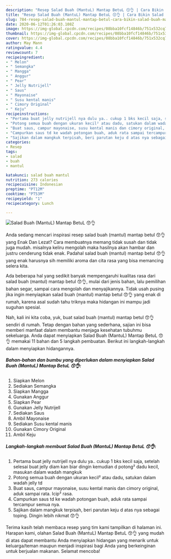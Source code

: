 ```yaml
---
description: "Resep Salad Buah (MantuL) Mantap BetuL 😙👌 | Cara Bikin Salad Buah (MantuL) Mantap BetuL 😙👌 Yang Bikin Ngiler"
title: "Resep Salad Buah (MantuL) Mantap BetuL 😙👌 | Cara Bikin Salad Buah (MantuL) Mantap BetuL 😙👌 Yang Bikin Ngiler"
slug: 784-resep-salad-buah-mantul-mantap-betul-cara-bikin-salad-buah-mantul-mantap-betul-yang-bikin-ngiler
date: 2020-06-12T01:26:03.108Z
image: https://img-global.cpcdn.com/recipes/08bba10fcf14846b/751x532cq70/salad-buah-mantul-mantap-betul-😙👌-foto-resep-utama.jpg
thumbnail: https://img-global.cpcdn.com/recipes/08bba10fcf14846b/751x532cq70/salad-buah-mantul-mantap-betul-😙👌-foto-resep-utama.jpg
cover: https://img-global.cpcdn.com/recipes/08bba10fcf14846b/751x532cq70/salad-buah-mantul-mantap-betul-😙👌-foto-resep-utama.jpg
author: May Mann
ratingvalue: 4.4
reviewcount: 7
recipeingredient:
- " Melon"
- " Semangka"
- " Mangga"
- " Anggur"
- " Pear"
- " Jelly Nutrijell"
- " Saus"
- " Mayonaise"
- " Susu kental manis"
- " Cimory Original"
- " Keju"
recipeinstructions:
- "Pertama buat jelly nutrijell nya dulu ya.. cukup 1 bks kecil saja, setelah selesai buat jelly diam kan biar dingin kemudian d potong² dadu kecil, masukan dalam wadah mangkuk"
- "Potong semua buah dengan ukuran kecil² atau dadu, satukan dalam wadah jelly td"
- "Buat saus, campur mayonaise, susu kental manis dan cimory original, aduk sampai rata. Icip² rasa."
- "Campurkan saus td ke wadah potongan buah, aduk rata sampai tercampur semua nya."
- "Sajikan dalam mangkuk terpisah, beri parutan keju d atas nya sebagai toping. Dingin lebih nikmat 😙👌"
categories:
- Resep
tags:
- salad
- buah
- mantul

katakunci: salad buah mantul 
nutrition: 273 calories
recipecuisine: Indonesian
preptime: "PT12M"
cooktime: "PT53M"
recipeyield: "1"
recipecategory: Lunch

---
```



![Salad Buah (MantuL) Mantap BetuL 😙👌](https://img-global.cpcdn.com/recipes/08bba10fcf14846b/751x532cq70/salad-buah-mantul-mantap-betul-😙👌-foto-resep-utama.jpg)

Anda sedang mencari inspirasi resep salad buah (mantul) mantap betul 😙👌 yang Enak Dan Lezat? Cara membuatnya memang tidak susah dan tidak juga mudah. misalnya keliru mengolah maka hasilnya akan hambar dan justru cenderung tidak enak. Padahal salad buah (mantul) mantap betul 😙👌 yang enak harusnya sih memiliki aroma dan cita rasa yang bisa memancing selera kita.

Ada beberapa hal yang sedikit banyak mempengaruhi kualitas rasa dari salad buah (mantul) mantap betul 😙👌, mulai dari jenis bahan, lalu pemilihan bahan segar, sampai cara mengolah dan menyajikannya. Tidak usah pusing jika ingin menyiapkan salad buah (mantul) mantap betul 😙👌 yang enak di rumah, karena asal sudah tahu triknya maka hidangan ini mampu jadi suguhan spesial.




Nah, kali ini kita coba, yuk, buat salad buah (mantul) mantap betul 😙👌 sendiri di rumah. Tetap dengan bahan yang sederhana, sajian ini bisa memberi manfaat dalam membantu menjaga kesehatan tubuhmu sekeluarga. Anda dapat menyiapkan Salad Buah (MantuL) Mantap BetuL 😙👌 memakai 11 bahan dan 5 langkah pembuatan. Berikut ini langkah-langkah dalam menyiapkan hidangannya.

<!--inarticleads1-->

##### Bahan-bahan dan bumbu yang diperlukan dalam menyiapkan Salad Buah (MantuL) Mantap BetuL 😙👌:

1. Siapkan  Melon
1. Sediakan  Semangka
1. Siapkan  Mangga
1. Gunakan  Anggur
1. Siapkan  Pear
1. Gunakan  Jelly Nutrijell
1. Sediakan  Saus
1. Ambil  Mayonaise
1. Sediakan  Susu kental manis
1. Gunakan  Cimory Original
1. Ambil  Keju




<!--inarticleads2-->

##### Langkah-langkah membuat Salad Buah (MantuL) Mantap BetuL 😙👌:

1. Pertama buat jelly nutrijell nya dulu ya.. cukup 1 bks kecil saja, setelah selesai buat jelly diam kan biar dingin kemudian d potong² dadu kecil, masukan dalam wadah mangkuk
1. Potong semua buah dengan ukuran kecil² atau dadu, satukan dalam wadah jelly td
1. Buat saus, campur mayonaise, susu kental manis dan cimory original, aduk sampai rata. Icip² rasa.
1. Campurkan saus td ke wadah potongan buah, aduk rata sampai tercampur semua nya.
1. Sajikan dalam mangkuk terpisah, beri parutan keju d atas nya sebagai toping. Dingin lebih nikmat 😙👌




Terima kasih telah membaca resep yang tim kami tampilkan di halaman ini. Harapan kami, olahan Salad Buah (MantuL) Mantap BetuL 😙👌 yang mudah di atas dapat membantu Anda menyiapkan hidangan yang menarik untuk keluarga/teman maupun menjadi inspirasi bagi Anda yang berkeinginan untuk berjualan makanan. Selamat mencoba!
